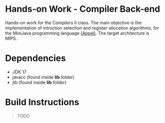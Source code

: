 # Hands-on Work - Compiler Back-end

Hands-on work for the Compilers II class. The main objective is the implementation of intruction selection and register allocation algorithms, for the MiniJava programming language [(Appel)](https://www.cs.princeton.edu/~appel/modern/java/). The target architecture is MIPS.

# Dependencies

- JDK 17
- javacc (found inside **lib** folder)
- jtb (found inside **lib** folder)

# Build Instructions

> TODO
